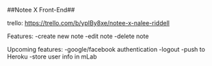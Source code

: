 ##Notee X Front-End##

trello: https://trello.com/b/ypIBy8xe/notee-x-nalee-riddell

Features: 
-create new note
-edit note
-delete note

Upcoming features:
-google/facebook authentication
-logout
-push to Heroku
-store user info in mLab